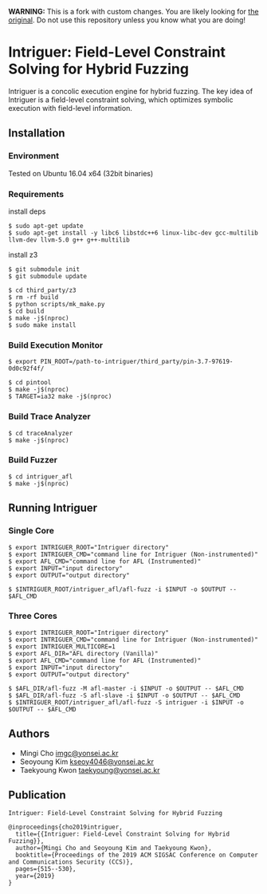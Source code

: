 **WARNING:** This is a fork with custom changes. You are likely looking for
[the original](https://github.com/seclab-yonsei/intriguer). Do not use this
repository unless you know what you are doing!

# Intriguer: Field-Level Constraint Solving for Hybrid Fuzzing

Intriguer is a concolic execution engine for hybrid fuzzing.
The key idea of Intriguer is a field-level constraint solving, which optimizes symbolic execution with field-level information.

## Installation

### Environment

Tested on Ubuntu 16.04 x64 (32bit binaries)

### Requirements

install deps
```console
$ sudo apt-get update
$ sudo apt-get install -y libc6 libstdc++6 linux-libc-dev gcc-multilib llvm-dev llvm-5.0 g++ g++-multilib
```

install z3

```console
$ git submodule init
$ git submodule update

$ cd third_party/z3
$ rm -rf build
$ python scripts/mk_make.py
$ cd build
$ make -j$(nproc)
$ sudo make install
```

### Build Execution Monitor

```console
$ export PIN_ROOT=/path-to-intriguer/third_party/pin-3.7-97619-0d0c92f4f/

$ cd pintool
$ make -j$(nproc)
$ TARGET=ia32 make -j$(nproc)
```

### Build Trace Analyzer

```console
$ cd traceAnalyzer
$ make -j$(nproc)
```

### Build Fuzzer

```console
$ cd intriguer_afl
$ make -j$(nproc)
```


## Running Intriguer

### Single Core

```console
$ export INTRIGUER_ROOT="Intriguer directory"
$ export INTRIGUER_CMD="command line for Intriguer (Non-instrumented)"
$ export AFL_CMD="command line for AFL (Instrumented)"
$ export INPUT="input directory"
$ export OUTPUT="output directory"

$ $INTRIGUER_ROOT/intriguer_afl/afl-fuzz -i $INPUT -o $OUTPUT -- $AFL_CMD
```

### Three Cores

```console
$ export INTRIGUER_ROOT="Intriguer directory"
$ export INTRIGUER_CMD="command line for Intriguer (Non-instrumented)"
$ export INTRIGUER_MULTICORE=1
$ export AFL_DIR="AFL directory (Vanilla)"
$ export AFL_CMD="command line for AFL (Instrumented)"
$ export INPUT="input directory"
$ export OUTPUT="output directory"

$ $AFL_DIR/afl-fuzz -M afl-master -i $INPUT -o $OUTPUT -- $AFL_CMD
$ $AFL_DIR/afl-fuzz -S afl-slave -i $INPUT -o $OUTPUT -- $AFL_CMD
$ $INTRIGUER_ROOT/intriguer_afl/afl-fuzz -S intriguer -i $INPUT -o $OUTPUT -- $AFL_CMD
```


## Authors


* Mingi Cho imgc@yonsei.ac.kr
* Seoyoung Kim kseoy4046@yonsei.ac.kr
* Taekyoung Kwon taekyoung@yonsei.ac.kr


## Publication

```
Intriguer: Field-Level Constraint Solving for Hybrid Fuzzing

@inproceedings{cho2019intriguer,
  title={{Intriguer: Field-Level Constraint Solving for Hybrid Fuzzing}},
  author={Mingi Cho and Seoyoung Kim and Taekyoung Kwon},
  booktitle={Proceedings of the 2019 ACM SIGSAC Conference on Computer and Communications Security (CCS)},
  pages={515--530},
  year={2019}
}
```
